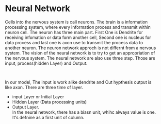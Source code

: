 # Neural Network

Cells into the nervous system is call neurons. The brain is a information processing system, where every information process and transmit within neuron cell. The neuron has three main part. First One is Dendrite for receiving infomation or data form another cell, Second one is nucleus for data process and last one is axon use to transmit the process data to another neuron. The neuron network approch is not differnt from a nervous system. The vision of the neural network is to try to get an appropriation of the nervous system. The neural network are also use three step. Those are input, process(hidden Layer) and Output.

![]()
![]()

In our model, The input is work alike dendrite and Out hypthesis output is like axon. There are three time of layer.  
- input Layer or Initial Layer
- Hidden Layer (Data processing units)
- Output Layer.  
In the neural network, there has a biasn unit, whihc always value is one. It's defnine as a first unit of column. 
